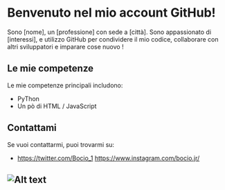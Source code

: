 # Benvenuto nel mio account GitHub!

Sono [nome], un [professione] con sede a [città]. Sono appassionato di [interessi], e utilizzo GitHub per condividere il mio codice, collaborare con altri sviluppatori e imparare cose nuovo !
## Le mie competenze

Le mie competenze principali includono:

* PyThon
* Un pò di HTML / JavaScript

## Contattami

Se vuoi contattarmi, puoi trovarmi su:

* https://twitter.com/Bocio_1
https://www.instagram.com/bocio.jr/

![Alt text](https://media.giphy.com/media/l46C9j8v16rN91024/giphy.gif)
---------------------------------------------------------------------------------

<!---
Bociojr/Bociojr is a ✨ special ✨ repository because its `README.md` (this file) appears on your GitHub profile.
You can click the Preview link to take a look at your changes.
--->
